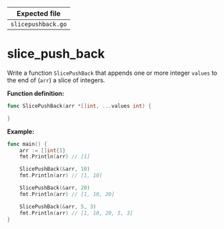 | Expected file      |
| ------------------ |
| `slicepushback.go` |

# slice_push_back


Write a function `SlicePushBack` that appends one or more integer `values` to the end of (`arr`) a slice of integers.

**Function definition:**

```go
func SlicePushBack(arr *[]int, ...values int) {

}
```

**Example:**

```go
func main() {
    arr := []int{1}
    fmt.Println(arr) // [1]

    SlicePushBack(&arr, 10)
    fmt.Println(arr) // [1, 10]

    SlicePushBack(&arr, 20)
    fmt.Println(arr) // [1, 10, 20]

    SlicePushBack(&arr, 5, 3)
    fmt.Println(arr) // [1, 10, 20, 5, 3]
}
```
